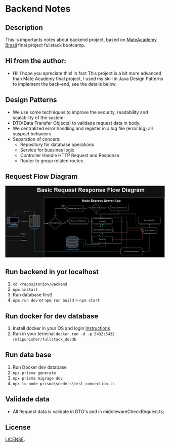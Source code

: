 # Backend Notes

## Description
This is importants notes about backend project, based on [MateAcademy Brasil](https://mate.academy/pt-br) final project fullstack bootcamp.

## Hi from the author: 
- Hi! I hope you apreciate this! In fact This project is a bit more advanced than Mate Academy final project, I used my skill in Java Design Patterns to implement the back-end, see the details below.

## Design Patterns
 - We use some techniques to improve the security, readability and scalability of the system: 
  - DTO(Data Transfer Objects) to validade request data in body. 
  - We centralized error handling and register in a log file (error.log) all suspect behaviors
  - Separation of concers:
    - Repository for database operations
    - Service for bussines logic
    - Controller Handle HTTP Request and Response
    - Router to group related routes

## Request Flow Diagram
![Diagram](githubAssets/requestflowdiagram.png)

## Run backend in yor localhost

1. `cd <repositorio>/Backend`
2. `npm install`
3. Run database first!
3. `npm run dev` or `npm run build` > `npm start`

## Run docker for dev database 

1. Install docker in your OS and login [Instructions](https://www.docker.com/)
2. Run in your terminal `docker run -d -p 5432:5432 rwlipunisher/fullstack_devdb`

## Run data base
1. Run Docker dev database
2. `npx prisma generate`
3. `npx prisma migrage dev`
5. `npx ts-node prisma\seeders\test_connection.ts`


## Validade data
- All Request data is validate in DTO's and in middlewareCheckRequest.ts;

## License

[LICENSE](LICENSE).
